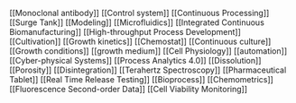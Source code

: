 [[Monoclonal antibody]]
[[Control system]]
[[Continuous Processing]]
[[Surge Tank]]
[[Modeling]]
[[Microfluidics]]
[[Integrated Continuous Biomanufacturing]]
[[High-throughput Process Development]]
[[Cultivation]]
[[Growth kinetics]]
[[Chemostat]]
[[Continuous culture]]
[[Growth conditions]]
[[growth medium]]
[[Cell Physiology]]
[[automation]]
[[Cyber-physical Systems]]
[[Process Analytics 4.0]]
[[Dissolution]]
[[Porosity]]
[[Disintegration]]
[[Terahertz Spectroscopy]]
[[Pharmaceutical Tablet]]
[[Real Time Release Testing]]
[[Bioprocess]]
[[Chemometrics]]
[[Fluorescence Second-order Data]]
[[Cell Viability Monitoring]]
